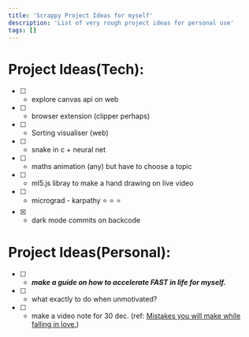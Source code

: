 ```yaml
---
title: 'Scrappy Project Ideas for myself'
description: 'List of very rough project ideas for personal use'
tags: []
---
```


# Project Ideas(Tech):

- [ ] - explore canvas api on web
- [ ] - browser extension (clipper perhaps)
- [ ] - Sorting visualiser (web)
- [ ] - snake in c + neural net 
- [ ] - maths animation (any) but have to choose a topic
- [ ] - ml5.js libray to make a hand drawing on live video
- [ ] - micrograd - karpathy :star: :star: :star:
- [x] - dark mode commits on backcode

# Project Ideas(Personal):

- [ ] - ***make a guide on how to accelerate FAST in life for myself.***
- [ ] - what exactly to do when unmotivated?
- [ ] - make a video note for 30 dec. (ref: [Mistakes you will make while falling in love.](https://www.youtube.com/watch?v=BO49MyEPBKg))
